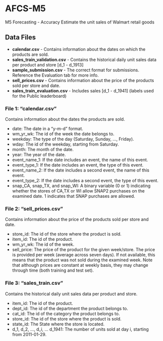 # AFCS-M5
M5 Forecasting - Accuracy Estimate the unit sales of Walmart retail goods


## Data Files
- **calendar.csv** - Contains information about the dates on which the products are sold.
- **sales_train_validation.csv** - Contains the historical daily unit sales data per product and store [d_1 - d_1913]
- **sample_submission.csv** - The correct format for submissions. Reference the Evaluation tab for more info.
- **sell_prices.csv** - Contains information about the price of the products sold per store and date.
- **sales_train_evaluation.csv** - Includes sales [d_1 - d_1941] (labels used for the Public leaderboard)


### File 1: “calendar.csv”
Contains information about the dates the products are sold.

- date: The date in a “y-m-d” format.
- wm_yr_wk: The id of the week the date belongs to.
- weekday: The type of the day (Saturday, Sunday, …, Friday).
- wday: The id of the weekday, starting from Saturday.
- month: The month of the date.
- year: The year of the date.
- event_name_1: If the date includes an event, the name of this event.
- event_type_1: If the date includes an event, the type of this event.
- event_name_2: If the date includes a second event, the name of this event.
- event_type_2: If the date includes a second event, the type of this event.
- snap_CA, snap_TX, and snap_WI: A binary variable (0 or 1) indicating whether the stores of CA,TX or WI allow SNAP2 purchases on the examined date. 1 indicates that SNAP purchases are allowed.


### File 2: “sell_prices.csv”
Contains information about the price of the products sold per store and date.

- store_id: The id of the store where the product is sold.
- item_id: The id of the product.
- wm_yr_wk: The id of the week.
- sell_price: The price of the product for the given week/store. The price is provided per week (average across seven days). If not available, this means that the product was not sold during the examined week. Note that although prices are constant at weekly basis, they may change through time (both training and test set).


### File 3: “sales_train.csv”
Contains the historical daily unit sales data per product and store.

- item_id: The id of the product.
- dept_id: The id of the department the product belongs to.
- cat_id: The id of the category the product belongs to.
- store_id: The id of the store where the product is sold.
- state_id: The State where the store is located. 
- d_1, d_2, …, d_i, … d_1941: The number of units sold at day i, starting from 2011-01-29.